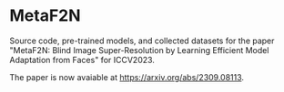 # MetaF2N
Source code, pre-trained models, and collected datasets for the paper "MetaF2N: Blind Image Super-Resolution by Learning Efficient Model Adaptation from Faces" for ICCV2023.

The paper is now avaiable at https://arxiv.org/abs/2309.08113.
